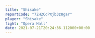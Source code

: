 ```yaml
---
title: "Shisake"
reportCode: "7ZH2CdPXjb3z8gar"
player: "Shisake"
fight: "Opera Hall"
date: 2021-07-21T20:24:36.112000+00:00
---
```

